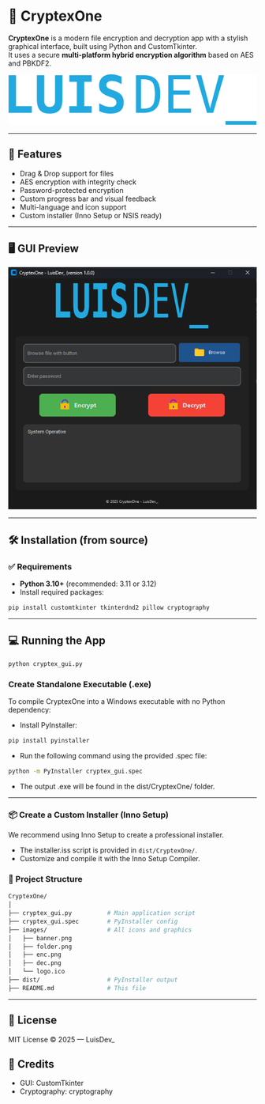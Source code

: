 # 🔐 CryptexOne

**CryptexOne** is a modern file encryption and decryption app with a stylish graphical interface, built using Python and CustomTkinter.  
It uses a secure **multi-platform hybrid encryption algorithm** based on AES and PBKDF2.

![CryptexOne Banner](images/banner.png)

---

## 🚀 Features

- Drag & Drop support for files
- AES encryption with integrity check
- Password-protected encryption
- Custom progress bar and visual feedback
- Multi-language and icon support
- Custom installer (Inno Setup or NSIS ready)

---

## 🖥️ GUI Preview

![preview](images/preview.png)

---

## 🛠 Installation (from source)

### ✅ Requirements

- **Python 3.10+** (recommended: 3.11 or 3.12)
- Install required packages:
  
```bash
pip install customtkinter tkinterdnd2 pillow cryptography
```
---
## 💻 Running the App

```bash
python cryptex_gui.py

```
### Create Standalone Executable (.exe)
To compile CryptexOne into a Windows executable with no Python dependency:
- Install PyInstaller:

```bash
pip install pyinstaller
```
- Run the following command using the provided .spec file:
```bash
python -m PyInstaller cryptex_gui.spec
```
- The output .exe will be found in the dist/CryptexOne/ folder.

---

### 📦 Create a Custom Installer (Inno Setup)
We recommend using Inno Setup to create a professional installer.
- The installer.iss script is provided in `dist/CryptexOne/`.
- Customize and compile it with the Inno Setup Compiler.

### 📁 Project Structure
```bash
CryptexOne/
│
├── cryptex_gui.py          # Main application script
├── cryptex_gui.spec        # PyInstaller config
├── images/                 # All icons and graphics
│   ├── banner.png
│   ├── folder.png
│   ├── enc.png
│   ├── dec.png
│   └── logo.ico
├── dist/                   # PyInstaller output
├── README.md               # This file
```

---

## 🔐 License
MIT License © 2025 — LuisDev_

## 🙌 Credits
- GUI: CustomTkinter
- Cryptography: cryptography

